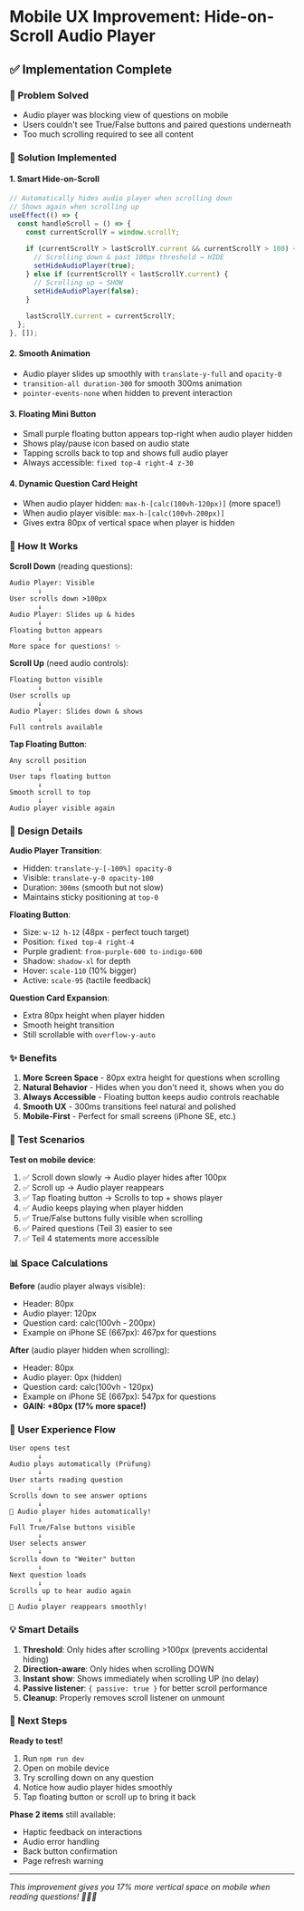 # Mobile UX Improvement: Hide-on-Scroll Audio Player

## ✅ Implementation Complete

### 🎯 Problem Solved
- Audio player was blocking view of questions on mobile
- Users couldn't see True/False buttons and paired questions underneath
- Too much scrolling required to see all content

### 🚀 Solution Implemented

#### 1. **Smart Hide-on-Scroll**
```javascript
// Automatically hides audio player when scrolling down
// Shows again when scrolling up
useEffect(() => {
  const handleScroll = () => {
    const currentScrollY = window.scrollY;
    
    if (currentScrollY > lastScrollY.current && currentScrollY > 100) {
      // Scrolling down & past 100px threshold → HIDE
      setHideAudioPlayer(true);
    } else if (currentScrollY < lastScrollY.current) {
      // Scrolling up → SHOW
      setHideAudioPlayer(false);
    }
    
    lastScrollY.current = currentScrollY;
  };
}, []);
```

#### 2. **Smooth Animation**
- Audio player slides up smoothly with `translate-y-full` and `opacity-0`
- `transition-all duration-300` for smooth 300ms animation
- `pointer-events-none` when hidden to prevent interaction

#### 3. **Floating Mini Button**
- Small purple floating button appears top-right when audio player hidden
- Shows play/pause icon based on audio state
- Tapping scrolls back to top and shows full audio player
- Always accessible: `fixed top-4 right-4 z-30`

#### 4. **Dynamic Question Card Height**
- When audio player hidden: `max-h-[calc(100vh-120px)]` (more space!)
- When audio player visible: `max-h-[calc(100vh-200px)]`
- Gives extra 80px of vertical space when player is hidden

### 📱 How It Works

**Scroll Down** (reading questions):
```
Audio Player: Visible
       ↓
User scrolls down >100px
       ↓
Audio Player: Slides up & hides
       ↓
Floating button appears
       ↓
More space for questions! ✨
```

**Scroll Up** (need audio controls):
```
Floating button visible
       ↓
User scrolls up
       ↓
Audio Player: Slides down & shows
       ↓
Full controls available
```

**Tap Floating Button**:
```
Any scroll position
       ↓
User taps floating button
       ↓
Smooth scroll to top
       ↓
Audio player visible again
```

### 🎨 Design Details

**Audio Player Transition**:
- Hidden: `translate-y-[-100%] opacity-0`
- Visible: `translate-y-0 opacity-100`
- Duration: `300ms` (smooth but not slow)
- Maintains sticky positioning at `top-0`

**Floating Button**:
- Size: `w-12 h-12` (48px - perfect touch target)
- Position: `fixed top-4 right-4`
- Purple gradient: `from-purple-600 to-indigo-600`
- Shadow: `shadow-xl` for depth
- Hover: `scale-110` (10% bigger)
- Active: `scale-95` (tactile feedback)

**Question Card Expansion**:
- Extra 80px height when player hidden
- Smooth height transition
- Still scrollable with `overflow-y-auto`

### ✨ Benefits

1. **More Screen Space** - 80px extra height for questions when scrolling
2. **Natural Behavior** - Hides when you don't need it, shows when you do
3. **Always Accessible** - Floating button keeps audio controls reachable
4. **Smooth UX** - 300ms transitions feel natural and polished
5. **Mobile-First** - Perfect for small screens (iPhone SE, etc.)

### 🧪 Test Scenarios

**Test on mobile device**:
1. ✅ Scroll down slowly → Audio player hides after 100px
2. ✅ Scroll up → Audio player reappears
3. ✅ Tap floating button → Scrolls to top + shows player
4. ✅ Audio keeps playing when player hidden
5. ✅ True/False buttons fully visible when scrolling
6. ✅ Paired questions (Teil 3) easier to see
7. ✅ Teil 4 statements more accessible

### 📊 Space Calculations

**Before** (audio player always visible):
- Header: 80px
- Audio player: 120px
- Question card: calc(100vh - 200px)
- Example on iPhone SE (667px): 467px for questions

**After** (audio player hidden when scrolling):
- Header: 80px
- Audio player: 0px (hidden)
- Question card: calc(100vh - 120px)
- Example on iPhone SE (667px): 547px for questions
- **GAIN: +80px (17% more space!)**

### 🎯 User Experience Flow

```
User opens test
       ↓
Audio plays automatically (Prüfung)
       ↓
User starts reading question
       ↓
Scrolls down to see answer options
       ↓
🎉 Audio player hides automatically!
       ↓
Full True/False buttons visible
       ↓
User selects answer
       ↓
Scrolls down to "Weiter" button
       ↓
Next question loads
       ↓
Scrolls up to hear audio again
       ↓
🎉 Audio player reappears smoothly!
```

### 💡 Smart Details

1. **Threshold**: Only hides after scrolling >100px (prevents accidental hiding)
2. **Direction-aware**: Only hides when scrolling DOWN
3. **Instant show**: Shows immediately when scrolling UP (no delay)
4. **Passive listener**: `{ passive: true }` for better scroll performance
5. **Cleanup**: Properly removes scroll listener on unmount

### 🚀 Next Steps

**Ready to test!**
1. Run `npm run dev`
2. Open on mobile device
3. Try scrolling down on any question
4. Notice how audio player hides smoothly
5. Tap floating button or scroll up to bring it back

**Phase 2 items** still available:
- Haptic feedback on interactions
- Audio error handling
- Back button confirmation
- Page refresh warning

---

*This improvement gives you 17% more vertical space on mobile when reading questions! 🎯📱✨*
